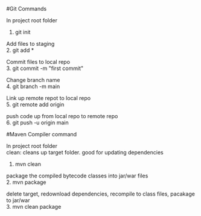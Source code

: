#Git Commands

In project root folder<br/>
1. git init <br/>

Add files to staging<br/>
2. git add * <br/>

Commit files to local repo<br/>
3. git commit -m "first commit"<br/>

Change branch name<br/>
4. git branch -m main<br/>

Link up remote repot to local repo<br/>
5. git remote add origin <repo link>
    
push code up from local repo to remote repo<br/>
6. git push -u origin main <br/>                 

#Maven Compiler command

In project root folder<br/>
clean: cleans up target folder. good for updating dependencies<br/>
1. mvn clean<br/>

package the compiled bytecode classes into jar/war files <br/>
2. mvn package <br/>

delete target, redownload dependencies, recompile to class files, pacakage to jar/war <br/>
3. mvn clean package